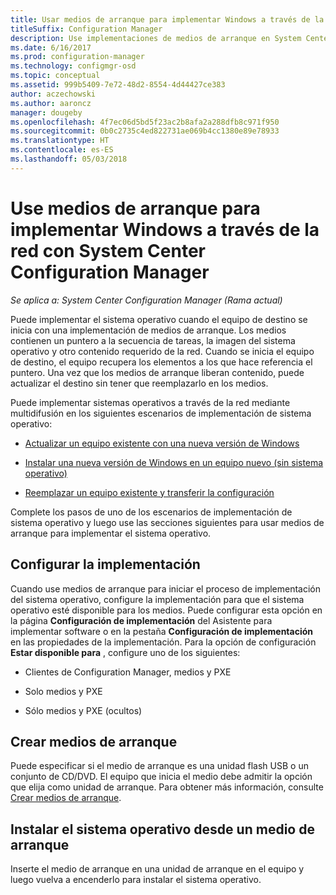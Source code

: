 ```yaml
---
title: Usar medios de arranque para implementar Windows a través de la red
titleSuffix: Configuration Manager
description: Use implementaciones de medios de arranque en System Center Configuration Manager para implementar el sistema operativo al iniciar el equipo de destino.
ms.date: 6/16/2017
ms.prod: configuration-manager
ms.technology: configmgr-osd
ms.topic: conceptual
ms.assetid: 999b5409-7e72-48d2-8554-4d44427ce383
author: aczechowski
ms.author: aaroncz
manager: dougeby
ms.openlocfilehash: 4f7ec06d5bd5f23ac2b8afa2a288dfb8c971f950
ms.sourcegitcommit: 0b0c2735c4ed822731ae069b4cc1380e89e78933
ms.translationtype: HT
ms.contentlocale: es-ES
ms.lasthandoff: 05/03/2018
---
```

# <a name="use-bootable-media-to-deploy-windows-over-the-network-with-system-center-configuration-manager"></a>Use medios de arranque para implementar Windows a través de la red con System Center Configuration Manager

*Se aplica a: System Center Configuration Manager (Rama actual)*

Puede implementar el sistema operativo cuando el equipo de destino se inicia con una implementación de medios de arranque. Los medios contienen un puntero a la secuencia de tareas, la imagen del sistema operativo y otro contenido requerido de la red. Cuando se inicia el equipo de destino, el equipo recupera los elementos a los que hace referencia el puntero. Una vez que los medios de arranque liberan contenido, puede actualizar el destino sin tener que reemplazarlo en los medios.

Puede implementar sistemas operativos a través de la red mediante multidifusión en los siguientes escenarios de implementación de sistema operativo:

-   [Actualizar un equipo existente con una nueva versión de Windows](refresh-an-existing-computer-with-a-new-version-of-windows.md)

-   [Instalar una nueva versión de Windows en un equipo nuevo (sin sistema operativo)](install-new-windows-version-new-computer-bare-metal.md)  

-   [Reemplazar un equipo existente y transferir la configuración](replace-an-existing-computer-and-transfer-settings.md)  

Complete los pasos de uno de los escenarios de implementación de sistema operativo y luego use las secciones siguientes para usar medios de arranque para implementar el sistema operativo.  

## <a name="configure-deployment-settings"></a>Configurar la implementación  
Cuando use medios de arranque para iniciar el proceso de implementación del sistema operativo, configure la implementación para que el sistema operativo esté disponible para los medios. Puede configurar esta opción en la página **Configuración de implementación** del Asistente para implementar software o en la pestaña **Configuración de implementación** en las propiedades de la implementación. Para la opción de configuración **Estar disponible para** , configure uno de los siguientes:

-   Clientes de Configuration Manager, medios y PXE

-   Solo medios y PXE

-   Sólo medios y PXE (ocultos)

## <a name="create-the-bootable-media"></a>Crear medios de arranque
Puede especificar si el medio de arranque es una unidad flash USB o un conjunto de CD/DVD. El equipo que inicia el medio debe admitir la opción que elija como unidad de arranque. Para obtener más información, consulte [Crear medios de arranque](create-bootable-media.md).  

##  <a name="BKMK_Deploy"></a> Instalar el sistema operativo desde un medio de arranque  
Inserte el medio de arranque en una unidad de arranque en el equipo y luego vuelva a encenderlo para instalar el sistema operativo.
